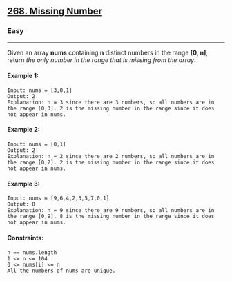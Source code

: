 [268. Missing Number](https://leetcode.com/problems/missing-number/description/?envType=daily-question&envId=2024-02-20)
---------------------------------------------------------------------------------------------------------------------------------------------

### Easy
---------------------------------------------------------------------------------------------------------------------------------------------
 
Given an array **nums** containing **n** distinct numbers in the range **[0, n]**, return _the only number in the range that is missing from the array_.

#### Example 1:
``` 
Input: nums = [3,0,1]
Output: 2
Explanation: n = 3 since there are 3 numbers, so all numbers are in the range [0,3]. 2 is the missing number in the range since it does not appear in nums.
``` 
#### Example 2:
```
Input: nums = [0,1]
Output: 2
Explanation: n = 2 since there are 2 numbers, so all numbers are in the range [0,2]. 2 is the missing number in the range since it does not appear in nums.
```
#### Example 3:
```
Input: nums = [9,6,4,2,3,5,7,0,1]
Output: 8
Explanation: n = 9 since there are 9 numbers, so all numbers are in the range [0,9]. 8 is the missing number in the range since it does not appear in nums.
```
#### Constraints:
```
n == nums.length
1 <= n <= 104
0 <= nums[i] <= n
All the numbers of nums are unique.
```
